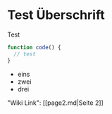 # Test &Uuml;berschrift

Test

```javascript
function code() {
  // test
}
```

* eins
* zwei
* drei

"Wiki Link": [[page2.md|Seite 2]]